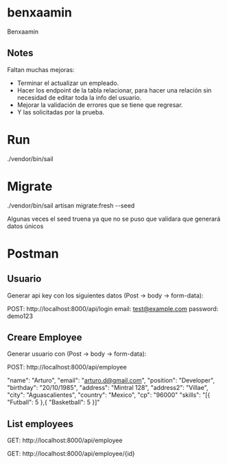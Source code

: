 # benxaamin
Benxaamin

## Notes
Faltan muchas mejoras:

- Terminar el actualizar un empleado.
- Hacer los endpoint de la tabla relacionar, para hacer una relación sin necesidad de editar toda la info del usuario.
- Mejorar la validación de errores que se tiene que regresar.
- Y las solicitadas por la prueba.

# Run
./vendor/bin/sail 

# Migrate 
./vendor/bin/sail artisan migrate:fresh --seed

Algunas veces el seed truena ya que no se puso que validara que generará datos únicos

# Postman

## Usuario
Generar api key con los siguientes datos (Post -> body -> form-data):

POST: http://localhost:8000/api/login
email: test@example.com
password: demo123

## Creare Employee
Generar usuario con (Post -> body -> form-data):

POST: http://localhost:8000/api/employee

"name": "Arturo",
"email": "arturo.d@gmail.com",
"position": "Developer",
"birthday": "20/10/1985",
"address": "Mintral 128",
"address2": "Villae",
"city": "Aguascalientes",
"country": "Mexico",
"cp": "96000"
"skills": "[{ "Futball": 5 },{ "Basketball": 5 }]"

## List employees
GET: http://localhost:8000/api/employee

GET: http://localhost:8000/api/employee/{id}
